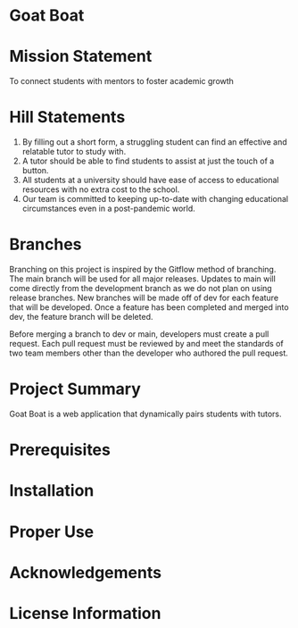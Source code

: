 # Goat Boat
# Mission Statement
To connect students with mentors to foster academic growth

# Hill Statements
1. By filling out a short form, a struggling student can find an effective and relatable tutor to study with.
2. A tutor should be able to find students to assist at just the touch of a button.
3. All students at a university should have ease of access to educational resources with no extra cost to the school.
4. Our team is committed to keeping up-to-date with changing educational circumstances even in a post-pandemic world.

# Branches
Branching on this project is inspired by the Gitflow method of branching. The main branch will be used for all major releases. Updates to main will come directly from the development branch as we do not plan on using release branches. New branches will be made off of dev for each feature that will be developed. Once a feature has been completed and merged into dev, the feature branch will be deleted.

Before merging a branch to dev or main, developers must create a pull request. Each pull request must be reviewed by and meet the standards of two team members other than the developer who authored the pull request.

# Project Summary
Goat Boat is a web application that dynamically pairs students with tutors.

# Prerequisites

# Installation

# Proper Use

# Acknowledgements

# License Information
